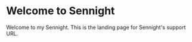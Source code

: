 # Welcome to Sennight

Welcome to my Sennight. This is the landing page for Sennight's support URL.
